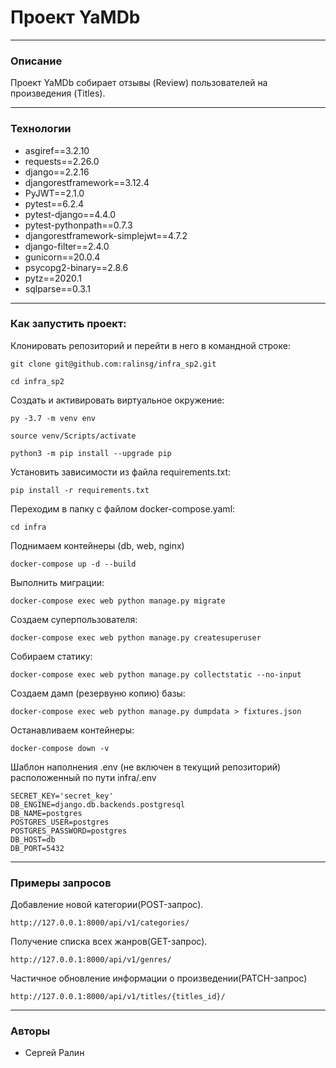 # Проект YaMDb

------------
### Описание
Проект YaMDb собирает отзывы (Review) пользователей на произведения (Titles).

------------
### Технологии

- asgiref==3.2.10
- requests==2.26.0
- django==2.2.16
- djangorestframework==3.12.4
- PyJWT==2.1.0
- pytest==6.2.4
- pytest-django==4.4.0
- pytest-pythonpath==0.7.3
- djangorestframework-simplejwt==4.7.2
- django-filter==2.4.0
- gunicorn==20.0.4
- psycopg2-binary==2.8.6
- pytz==2020.1
- sqlparse==0.3.1


------------

### Как запустить проект:

Клонировать репозиторий и перейти в него в командной строке:

```
git clone git@github.com:ralinsg/infra_sp2.git
```

```
cd infra_sp2
```

Cоздать и активировать виртуальное окружение:

```
py -3.7 -m venv env
```

```
source venv/Scripts/activate
```

```
python3 -m pip install --upgrade pip
```

Установить зависимости из файла requirements.txt:

```
pip install -r requirements.txt
```

Переходим в папку с файлом docker-compose.yaml:

```
cd infra
```

Поднимаем контейнеры (db, web, nginx)

```
docker-compose up -d --build
```

Выполнить миграции:

```
docker-compose exec web python manage.py migrate
```

Создаем суперпользователя:

```
docker-compose exec web python manage.py createsuperuser
```

Собираем статику:

```
docker-compose exec web python manage.py collectstatic --no-input
```

Создаем дамп (резервуню копию) базы:

```
docker-compose exec web python manage.py dumpdata > fixtures.json
```

Останавливаем контейнеры:

```
docker-compose down -v
```

Шаблон наполнения .env (не включен в текущий репозиторий) расположенный по пути infra/.env

```
SECRET_KEY='secret_key'
DB_ENGINE=django.db.backends.postgresql
DB_NAME=postgres
POSTGRES_USER=postgres
POSTGRES_PASSWORD=postgres
DB_HOST=db
DB_PORT=5432
```


------------
### Примеры запросов
 Добавление новой категории(POST-запрос).
```
http://127.0.0.1:8000/api/v1/categories/
```
Получение списка всех жанров(GET-запрос).
```
http://127.0.0.1:8000/api/v1/genres/
```
Частичное обновление информации о произведении(PATCH-запрос)
```
http://127.0.0.1:8000/api/v1/titles/{titles_id}/
```
------------

### Авторы
- Сергей Ралин
